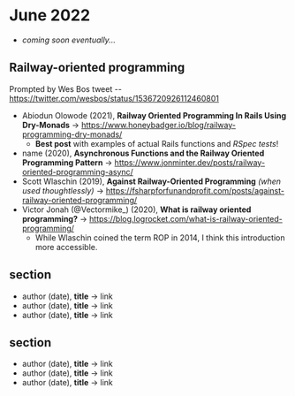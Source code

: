 # June 2022

+ *coming soon eventually...*

## Railway-oriented programming

Prompted by Wes Bos tweet -- https://twitter.com/wesbos/status/1536720926112460801

+ Abiodun Olowode (2021), **Railway Oriented Programming In Rails Using Dry-Monads** &#8594; https://www.honeybadger.io/blog/railway-programming-dry-monads/
  + **Best post** with examples of actual Rails functions and *RSpec tests*!
+ name (2020), **Asynchronous Functions and the Railway Oriented Programming Pattern** &#8594; https://www.jonminter.dev/posts/railway-oriented-programming-async/
+ Scott Wlaschin (2019), **Against Railway-Oriented Programming** *(when used thoughtlessly)* &#8594; https://fsharpforfunandprofit.com/posts/against-railway-oriented-programming/
+ Victor Jonah (@Vectormike_) (2020), **What is railway oriented programming?** &#8594; https://blog.logrocket.com/what-is-railway-oriented-programming/
  + While Wlaschin coined the term ROP in 2014, I think this introduction more accessible. 



## section
+ author (date), **title** &#8594; link
+ author (date), **title** &#8594; link
+ author (date), **title** &#8594; link

## section
+ author (date), **title** &#8594; link
+ author (date), **title** &#8594; link
+ author (date), **title** &#8594; link

